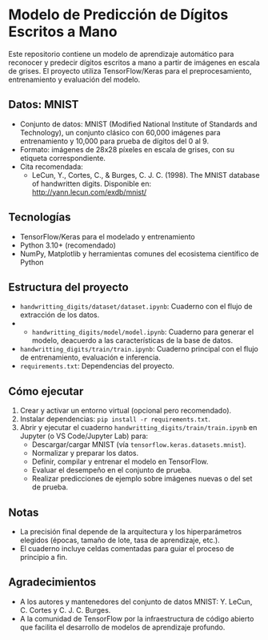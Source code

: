 # Modelo de Predicción de Dígitos Escritos a Mano

Este repositorio contiene un modelo de aprendizaje automático para reconocer y predecir dígitos escritos a mano a partir de imágenes en escala de grises. El proyecto utiliza TensorFlow/Keras para el preprocesamiento, entrenamiento y evaluación del modelo.

## Datos: MNIST
- Conjunto de datos: MNIST (Modified National Institute of Standards and Technology), un conjunto clásico con 60,000 imágenes para entrenamiento y 10,000 para prueba de dígitos del 0 al 9.
- Formato: imágenes de 28x28 píxeles en escala de grises, con su etiqueta correspondiente.
- Cita recomendada:
  - LeCun, Y., Cortes, C., & Burges, C. J. C. (1998). The MNIST database of handwritten digits. Disponible en: http://yann.lecun.com/exdb/mnist/

## Tecnologías
- TensorFlow/Keras para el modelado y entrenamiento
- Python 3.10+ (recomendado)
- NumPy, Matplotlib y herramientas comunes del ecosistema científico de Python

## Estructura del proyecto
- `handwritting_digits/dataset/dataset.ipynb`: Cuaderno con el flujo de extracción de los datos.
- - `handwritting_digits/model/model.ipynb`: Cuaderno para generar el modelo, deacuerdo a las características de la base de datos.
- `handwritting_digits/train/train.ipynb`: Cuaderno principal con el flujo de entrenamiento, evaluación e inferencia.
- `requirements.txt`: Dependencias del proyecto.

## Cómo ejecutar
1. Crear y activar un entorno virtual (opcional pero recomendado).
2. Instalar dependencias: `pip install -r requirements.txt`.
3. Abrir y ejecutar el cuaderno `handwritting_digits/train/train.ipynb` en Jupyter (o VS Code/Jupyter Lab) para:
   - Descargar/cargar MNIST (vía `tensorflow.keras.datasets.mnist`).
   - Normalizar y preparar los datos.
   - Definir, compilar y entrenar el modelo en TensorFlow.
   - Evaluar el desempeño en el conjunto de prueba.
   - Realizar predicciones de ejemplo sobre imágenes nuevas o del set de prueba.

## Notas
- La precisión final depende de la arquitectura y los hiperparámetros elegidos (épocas, tamaño de lote, tasa de aprendizaje, etc.).
- El cuaderno incluye celdas comentadas para guiar el proceso de principio a fin.

## Agradecimientos
- A los autores y mantenedores del conjunto de datos MNIST: Y. LeCun, C. Cortes y C. J. C. Burges.
- A la comunidad de TensorFlow por la infraestructura de código abierto que facilita el desarrollo de modelos de aprendizaje profundo.

